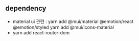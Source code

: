 ## dependency

- material ui 관련 : yarn add @mui/material @emotion/react @emotion/styled
  yarn add @mui/icons-material
- yarn add react-router-dom
